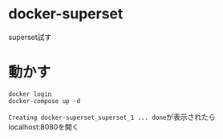 # docker-superset
superset試す

# 動かす
```
docker login
docker-compose up -d
```

`Creating docker-superset_superset_1 ... done`が表示されたら localhost:8080を開く
